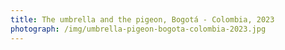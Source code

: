 ```yaml
---
title: The umbrella and the pigeon, Bogotá - Colombia, 2023
photograph: /img/umbrella-pigeon-bogota-colombia-2023.jpg
---
```

